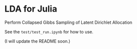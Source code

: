 # LDA for Julia
Perform Collapsed Gibbs Sampling of Latent Dirichlet Allocation 

See the ```test/test_run.ipynb``` for how to use.

(I will update the README soon.)
